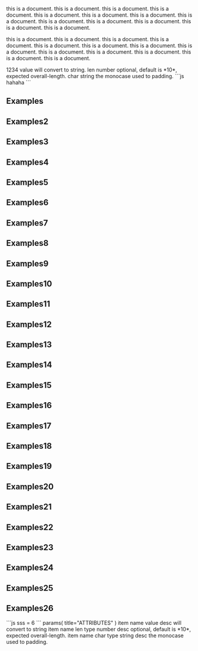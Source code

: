 


this is a document.
this is a document.
this is a document.
this is a document.
this is a document.
this is a document.
this is a document.
this is a document.
this is a document.
this is a document.
this is a document.
this is a document.
this is a document.

this is a document.
this is a document.
this is a document.
this is a document.
this is a document.
this is a document.
this is a document.
this is a document.
this is a document.
this is a document.
this is a document.
this is a document.
this is a document.

<abc>
1234
</abc>

<example>
   <params>
      <item>
         <name>value</name>
         <desc>will convert to string.</desc>
      </item>
      <item>
         <name>len</name>
         <type>number</type>
         <desc>optional, default is *10*, expected overall-length.</desc>
      </item>
      <item>
         <name>char</name>
         <type>string</type>
         <desc>the monocase used to padding.</desc>
      </item>
   </params>
</example>


<example>
```js
<example>
   hahaha
</example>
```
</example>



## Examples
## Examples2
## Examples3
## Examples4
## Examples5
## Examples6
## Examples7
## Examples8
## Examples9
## Examples10
## Examples11
## Examples12
## Examples13
## Examples14
## Examples15
## Examples16
## Examples17
## Examples18
## Examples19
## Examples20
## Examples21
## Examples22
## Examples23
## Examples24
## Examples25
## Examples26


<example>
```js
sss = 6
```
</example>



<jade>
   params( title="ATTRIBUTES" )
      item
         name value
         desc will convert to string
      item
         name len
         type number
         desc optional, default is *10*, expected overall-length.
      item
         name char
         type string
         desc the monocase used to padding.
</jade>
